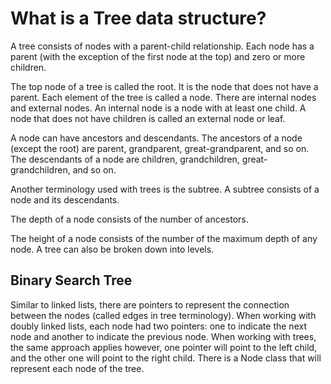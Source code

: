 # What is a Tree data structure?

A tree consists of nodes with a parent-child relationship. Each node has a parent (with the exception of the first node at the top) and zero or more children. 

The top node of a tree is called the root. It is the node that does not have a parent. Each element of the tree is called a node. There are internal nodes and external nodes. An internal node is a node with at least one child. A node that does not have children is called an external node or leaf. 

A node can have ancestors and descendants. The ancestors of a node (except the root) are parent, grandparent, great-grandparent, and so on. The descendants of a node are children, grandchildren, great-grandchildren, and so on. 

Another terminology used with trees is the subtree. A subtree consists of a node and its descendants. 

The depth of a node consists of the number of ancestors. 

The height of a node consists of the number of the maximum depth of any node. A tree can also be broken down into levels. 

## Binary Search Tree

Similar to linked lists, there are pointers to represent the connection between the nodes (called edges in tree terminology). When working with doubly linked lists, each node had two pointers: one to indicate the next node and another to indicate the previous node. When working with trees, the same approach applies however, one pointer will point to the left child, and the other one will point to the right child. There is a Node class that will represent each node of the tree. 